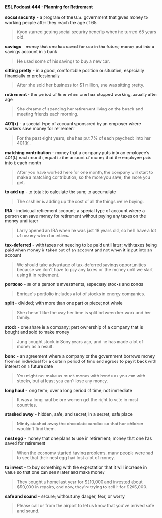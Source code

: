 #### ESL Podcast 444 - Planning for Retirement

**social security** - a program of the U.S. government that gives money to working
people after they reach the age of 65

> Kyon started getting social security benefits when he turned 65 years old.

**savings** - money that one has saved for use in the future; money put into a
savings account in a bank

> He used some of his savings to buy a new car.

**sitting pretty** - in a good, comfortable position or situation, especially financially
or professionally

> After she sold her business for $1 million, she was sitting pretty.

**retirement** - the period of time when one has stopped working, usually after age

> She dreams of spending her retirement living on the beach and meeting friends
each morning.

**401(k)** - a special type of account sponsored by an employer where workers
save money for retirement

> For the past eight years, she has put 7% of each paycheck into her 401(k).

**matching contribution** - money that a company puts into an employee's 401(k)
each month, equal to the amount of money that the employee puts into it each
month

> After you have worked here for one month, the company will start to make a
matching contribution, so the more you save, the more you get.

**to add up** - to total; to calculate the sum; to accumulate

> The cashier is adding up the cost of all the things we're buying.

**IRA** - individual retirement account; a special type of account where a person
can save money for retirement without paying any taxes on the money until later

> Larry opened an IRA when he was just 18 years old, so he'll have a lot of
money when he retires.

**tax-deferred** - with taxes not needing to be paid until later; with taxes being paid
when money is taken out of an account and not when it is put into an account

> We should take advantage of tax-deferred savings opportunities because we
don't have to pay any taxes on the money until we start using it in retirement.

**portfolio** - all of a person's investments, especially stocks and bonds

> Enrique's portfolio includes a lot of stocks in energy companies.

**split** - divided; with more than one part or piece; not whole

> She doesn't like the way her time is split between her work and her family.

**stock** - one share in a company; part ownership of a company that is bought
and sold to make money

> Jung bought stock in Sony years ago, and he has made a lot of money as a
result.

**bond** - an agreement where a company or the government borrows money from
an individual for a certain period of time and agrees to pay it back with interest on
a future date

> You might not make as much money with bonds as you can with stocks, but at
least you can't lose any money.

**long haul** - long term; over a long period of time; not immediate

> It was a long haul before women got the right to vote in most countries.

**stashed away** - hidden, safe, and secret; in a secret, safe place

> Mindy stashed away the chocolate candies so that her children wouldn't find
them.

**nest egg** - money that one plans to use in retirement; money that one has saved
for retirement

> When the economy started having problems, many people were sad to see that
their nest egg had lost a lot of money.

**to invest** - to buy something with the expectation that it will increase in value so
that one can sell it later and make money

> They bought a home last year for $210,000 and invested about $50,000 in
repairs, and now, they're trying to sell it for $295,000.

**safe and sound** - secure; without any danger, fear, or worry

> Please call us from the airport to let us know that you've arrived safe and
sound.

